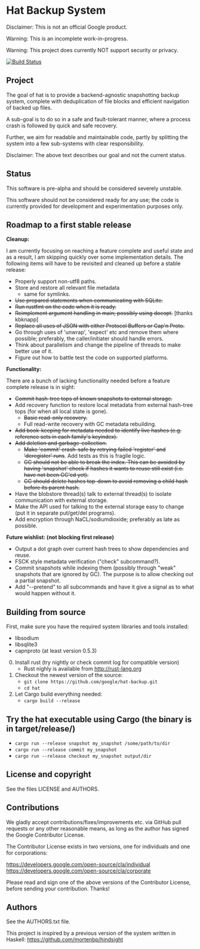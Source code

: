 Hat Backup System
=================
Disclaimer: This is not an official Google product.

Warning: This is an incomplete work-in-progress.

Warning: This project does currently NOT support security or privacy.

[![Build Status](https://travis-ci.org/google/hat-backup.svg?branch=master)](https://travis-ci.org/google/hat-backup)

Project
-------
The goal of hat is to provide a backend-agnostic snapshotting backup system,
complete with deduplication of file blocks and efficient navigation of backed up
files.

A sub-goal is to do so in a safe and fault-tolerant manner, where a process
crash is followed by quick and safe recovery.

Further, we aim for readable and maintainable code, partly by splitting the
system into a few sub-systems with clear responsibility.

Disclaimer: The above text describes our goal and not the current status.

Status
------
This software is pre-alpha and should be considered severely unstable.

This software should not be considered ready for any use; the code is currently
provided for development and experimentation purposes only.

Roadmap to a first stable release
---------------------------------
**Cleanup:**

I am currently focusing on reaching a feature complete and useful state and as a result, I am skipping quickly over some implementation details. The following items will have to be revisited and cleaned up before a stable release:

- Properly support non-utf8 paths.
- Store and restore all relevant file metadata
  - same for symlinks.
- ~~Use prepared statements when communicating with SQLite.~~
- ~~Run rustfmt on the code when it is ready.~~
- ~~Reimplement argument handling in main; possibly using docopt.~~ [thanks kbknapp]
- ~~Replace all uses of JSON with either Protocol Buffers or Cap'n Proto.~~
- Go through uses of 'unwrap', 'expect' etc and remove them where possible; preferably, the caller/initiater should handle errors.
- Think about parallelism and change the pipeline of threads to make better use of it.
- Figure out how to battle test the code on supported platforms.

**Functionality:**

There are a bunch of lacking functionality needed before a feature complete release is in sight:

- ~~Commit hash-tree tops of known snapshots to external storage.~~
- Add recovery function to restore local metadata from external hash-tree tops (for when all local state is gone).
  - ~~Basic read-only recovery.~~
  - Full read-write recovery with GC metadata rebuilding.
- ~~Add book-keeping for metadata needed to identify live hashes (e.g. reference sets in each family's keyindex).~~
- ~~Add deletion and garbage-collection.~~
  - ~~Make 'commit' crash-safe by retrying failed 'register' and 'deregister' runs~~. Add tests as this is fragile logic.
  - ~~GC should not be able to break the index. This can be avoided by having 'snapshot' check if hashes it wants to reuse still exist (i.e. have not been GC'ed yet).~~
  - ~~GC should delete hashes top-down to avoid removing a child hash before its parent hash.~~
- Have the blobstore thread(s) talk to external thread(s) to isolate communication with external storage.
- Make the API used for talking to the external storage easy to change (put it in separate put/get/del programs).
- Add encryption through NaCL/sodiumdioxide; preferably as late as possible.

**Future wishlist: (not blocking first release)**

- Output a dot graph over current hash trees to show dependencies and reuse.
- FSCK style metadata verification ("check" subcommand?).
- Commit snapshots while indexing them (possibly through "weak" snapshots that are ignored by GC). The purpose is to allow checking out a partial snapshot.
- Add "--pretend" to all subcommands and have it give a signal as to what would happen without it.

Building from source
--------------------
First, make sure you have the required system libraries and tools installed:
* libsodium
* libsqlite3
* capnproto (at least version 0.5.3)

0. Install rust (try nightly or check commit log for compatible version)
   * Rust nighly is available from http://rust-lang.org
1. Checkout the newest version of the source:
   * `git clone https://github.com/google/hat-backup.git`
   * `cd hat`
2. Let Cargo build everything needed:
   * `cargo build --release`

Try the hat executable using Cargo (the binary is in target/release/)
---------------------------------------------------------------------
   * `cargo run --release snapshot my_snapshot /some/path/to/dir`
   * `cargo run --release commit my_snapshot`
   * `cargo run --release checkout my_snapshot output/dir`

License and copyright
---------------------
See the files LICENSE and AUTHORS.

Contributions
-------------
We gladly accept contributions/fixes/improvements etc. via GitHub pull requests
or any other reasonable means, as long as the author has signed the Google
Contributor License.

The Contributor License exists in two versions, one for individuals and one for
corporations:

https://developers.google.com/open-source/cla/individual
https://developers.google.com/open-source/cla/corporate


Please read and sign one of the above versions of the Contributor License,
before sending your contribution. Thanks!

Authors
-------
See the AUTHORS.txt file.

This project is inspired by a previous version of the system written in Haskell:
https://github.com/mortenbp/hindsight
